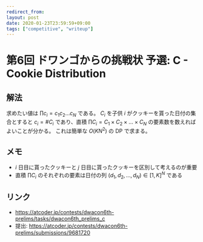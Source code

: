 ```yaml
---
redirect_from:
layout: post
date: 2020-01-23T23:59:59+09:00
tags: ["competitive", "writeup"]
---
```


# 第6回 ドワンゴからの挑戦状 予選: C - Cookie Distribution

## 解法

求めたい値は $\prod c_i = c_1 c_2 \dots c_N$ である。
$C_i$ を子供 $i$ がクッキーを貰った日付の集合とすると $c_i = \# C_i$ であり、直積 $\prod C_i = C_1 \times C_2 \times \dots \times C_N$ の要素数を数えればよいことが分かる。
これは簡単な $O(KN^2)$ の DP で求まる。

## メモ

-   $i$ 日目に貰ったクッキーと $j$ 日目に貰ったクッキーを区別して考えるのが重要
-   直積 $\prod C_i$ のそれぞれの要素は日付の列 $(d_1, d_2, \dots, d_N) \in \lbrack 1, K \rbrack^N$ である

## リンク

-   <https://atcoder.jp/contests/dwacon6th-prelims/tasks/dwacon6th_prelims_c>
-   提出: <https://atcoder.jp/contests/dwacon6th-prelims/submissions/9681720>
